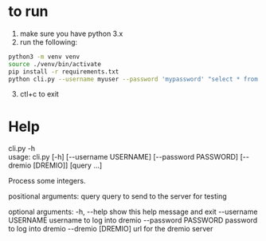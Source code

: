 # to run

1. make sure you have python 3.x
2. run the following:
 ```sh
python3 -m venv venv
source ./venv/bin/activate
pip install -r requirements.txt
python cli.py --username myuser --password 'mypassword' "select * from \"localhost mysql\".tester.records"
```
3. ctl+c to exit

# Help

cli.py -h       
usage: cli.py [-h] [--username USERNAME] [--password PASSWORD] [--dremio [DREMIO]] [query ...]

Process some integers.

positional arguments:
  query                query to send to the server for testing

optional arguments:
  -h, --help           show this help message and exit
  --username USERNAME  username to log into dremio
  --password PASSWORD  password to log into dremio
  --dremio [DREMIO]    url for the dremio server

